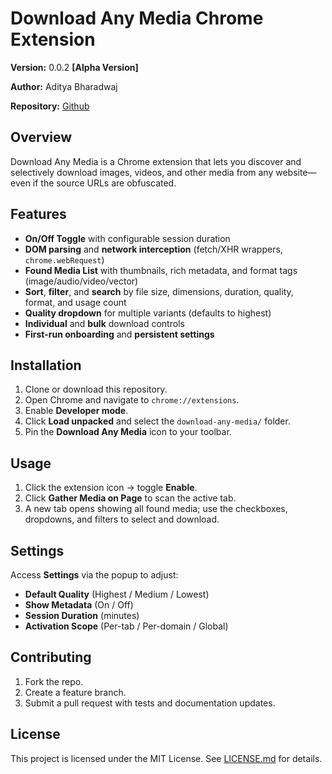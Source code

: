 # **Download Any Media** Chrome Extension

**Version:** 0.0.2 **[Alpha Version]**  

**Author:** Aditya Bharadwaj

**Repository:** [Github](https://github.com/aditya-m-bharadwaj//Any_Media_Downloader)

## Overview

Download Any Media is a Chrome extension that lets you discover and selectively download images, videos, and other media from any website—even if the source URLs are obfuscated.

## Features

- **On/Off Toggle** with configurable session duration  
- **DOM parsing** and **network interception** (fetch/XHR wrappers, `chrome.webRequest`)  
- **Found Media List** with thumbnails, rich metadata, and format tags (image/audio/video/vector)  
- **Sort**, **filter**, and **search** by file size, dimensions, duration, quality, format, and usage count  
- **Quality dropdown** for multiple variants (defaults to highest)  
- **Individual** and **bulk** download controls  
- **First-run onboarding** and **persistent settings**  

## Installation

1. Clone or download this repository.  
2. Open Chrome and navigate to `chrome://extensions`.  
3. Enable **Developer mode**.  
4. Click **Load unpacked** and select the `download-any-media/` folder.  
5. Pin the **Download Any Media** icon to your toolbar.

## Usage

1. Click the extension icon → toggle **Enable**.  
2. Click **Gather Media on Page** to scan the active tab.  
3. A new tab opens showing all found media; use the checkboxes, dropdowns, and filters to select and download.

## Settings

Access **Settings** via the popup to adjust:  
- **Default Quality** (Highest / Medium / Lowest)  
- **Show Metadata** (On / Off)  
- **Session Duration** (minutes)  
- **Activation Scope** (Per-tab / Per-domain / Global)

## Contributing

1. Fork the repo.  
2. Create a feature branch.  
3. Submit a pull request with tests and documentation updates.

## License

This project is licensed under the MIT License. See [LICENSE.md](LICENSE.md) for details.
